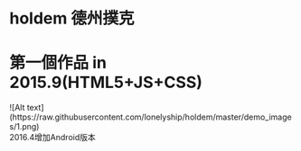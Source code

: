 # holdem 德州撲克

<h1> 第一個作品 in 2015.9(HTML5+JS+CSS) </h1>
![Alt text](https://raw.githubusercontent.com/lonelyship/holdem/master/demo_images/1.png)
<br>
2016.4增加Android版本

